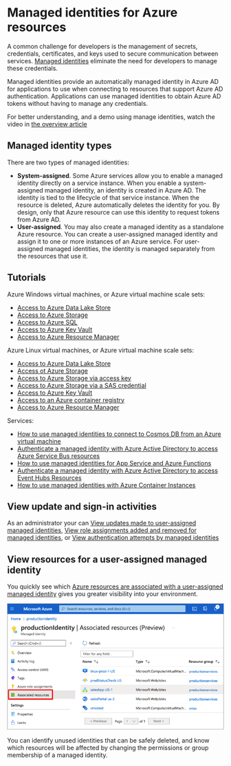 # Managed identities for Azure resources

A common challenge for developers is the management of secrets, credentials, certificates, and keys used to secure communication between services. [Managed identities](https://docs.microsoft.com/azure/active-directory/managed-identities-azure-resources/overview) eliminate the need for developers to manage these credentials.

Managed identities provide an automatically managed identity in Azure AD for applications to use when connecting to resources that support Azure AD authentication. Applications can use managed identities to obtain Azure AD tokens without having to manage any credentials.

For better understanding, and a demo using manage identities, watch the video in [the overview article](https://docs.microsoft.com/azure/active-directory/managed-identities-azure-resources/overview)

## Managed identity types

There are two types of managed identities:

- **System-assigned**. Some Azure services allow you to enable a managed identity directly on a service instance. When you enable a system-assigned managed identity, an identity is created in Azure AD. The identity is tied to the lifecycle of that service instance. When the resource is deleted, Azure automatically deletes the identity for you. By design, only that Azure resource can use this identity to request tokens from Azure AD.
- **User-assigned**. You may also create a managed identity as a standalone Azure resource. You can create a user-assigned managed identity and assign it to one or more instances of an Azure service. For user-assigned managed identities, the identity is managed separately from the resources that use it.

## Tutorials

Azure Windows virtual machines, or Azure virtual machine scale sets:

- [Access to Azure Data Lake Store](https://docs.microsoft.com/azure/active-directory/managed-identities-azure-resources/tutorial-windows-vm-access-datalake)
- [Access to Azure Storage](https://docs.microsoft.com/azure/active-directory/managed-identities-azure-resources/tutorial-vm-windows-access-storage)
- [Access to Azure SQL](https://docs.microsoft.com/azure/active-directory/managed-identities-azure-resources/tutorial-windows-vm-access-sql)
- [Access to Azure Key Vault](https://docs.microsoft.com/azure/active-directory/managed-identities-azure-resources/tutorial-windows-vm-access-nonaad)
- [Access to Azure Resource Manager](https://docs.microsoft.com/azure/active-directory/managed-identities-azure-resources/tutorial-windows-vm-ua-arm)

Azure Linux virtual machines, or Azure virtual machine scale sets:

- [Access to Azure Data Lake Store](https://docs.microsoft.com/azure/active-directory/managed-identities-azure-resources/tutorial-linux-vm-access-datalake)
- [Access ot Azure Storage](https://docs.microsoft.com/azure/active-directory/managed-identities-azure-resources/tutorial-linux-vm-access-storage)
- [Access to Azure Storage via access key](https://docs.microsoft.com/azure/active-directory/managed-identities-azure-resources/tutorial-linux-vm-access-storage-access-key)
- [Access to Azure Storage via a SAS credential](https://docs.microsoft.com/azure/active-directory/managed-identities-azure-resources/tutorial-linux-vm-access-storage-sas)
- [Access to Azure Key Vault](https://docs.microsoft.com/azure/active-directory/managed-identities-azure-resources/tutorial-linux-vm-access-nonaad)
- [Access to an Azure container registry](https://docs.microsoft.com/azure/container-registry/container-registry-authentication-managed-identity?context=%2Fazure%2Factive-directory%2Fmanaged-identities-azure-resources%2Fcontext%2Fmsi-context&tabs=azure-cli)
- [Access to Azure Resource Manager](https://docs.microsoft.com/azure/active-directory/managed-identities-azure-resources/msi-tutorial-linux-vm-access-arm)

Services:

- [How to use managed identities to connect to Cosmos DB from an Azure virtual machine](https://docs.microsoft.com/azure/active-directory/managed-identities-azure-resources/tutorial-vm-managed-identities-cosmos?tabs=azure-portal)
- [Authenticate a managed identity with Azure Active Directory to access Azure Service Bus resources](https://docs.microsoft.com/azure/service-bus-messaging/service-bus-managed-service-identity?context=%2Fazure%2Factive-directory%2Fmanaged-identities-azure-resources%2Fcontext%2Fmsi-context)
- [How to use managed identities for App Service and Azure Functions](https://docs.microsoft.com/azure/app-service/overview-managed-identity?context=%2Fazure%2Factive-directory%2Fmanaged-identities-azure-resources%2Fcontext%2Fmsi-context&tabs=portal%2Chttp)
- [Authenticate a managed identity with Azure Active Directory to access Event Hubs Resources](https://docs.microsoft.com/azure/event-hubs/authenticate-managed-identity?context=%2Fazure%2Factive-directory%2Fmanaged-identities-azure-resources%2Fcontext%2Fmsi-context&tabs=latest)
- [How to use managed identities with Azure Container Instances](https://docs.microsoft.com/azure/container-instances/container-instances-managed-identity?context=%2Fazure%2Factive-directory%2Fmanaged-identities-azure-resources%2Fcontext%2Fmsi-context)

## View update and sign-in activities

As an administrator your can [View updates made to user-assigned managed identities](https://docs.microsoft.com/azure/active-directory/managed-identities-azure-resources/how-to-view-managed-identity-activity), [View role assignments added and removed for managed identities](https://docs.microsoft.com/azure/active-directory/managed-identities-azure-resources/how-to-view-managed-identity-activity#view-role-assignments-added-and-removed-for-managed-identities), or [View authentication attempts by managed identities](https://docs.microsoft.com/azure/active-directory/managed-identities-azure-resources/how-to-view-managed-identity-activity#view-authentication-attempts-by-managed-identities)

## View resources for a user-assigned managed identity

You quickly see which [Azure resources are associated with a user-assigned managed identity](https://docs.microsoft.com/azure/active-directory/managed-identities-azure-resources/how-to-view-associated-resources-for-an-identity) gives you greater visibility into your environment. 

<img src="./media/managed-identities/associated-resources-list.png" width="600">

You can identify unused identities that can be safely deleted, and know which resources will be affected by changing the permissions or group membership of a managed identity.